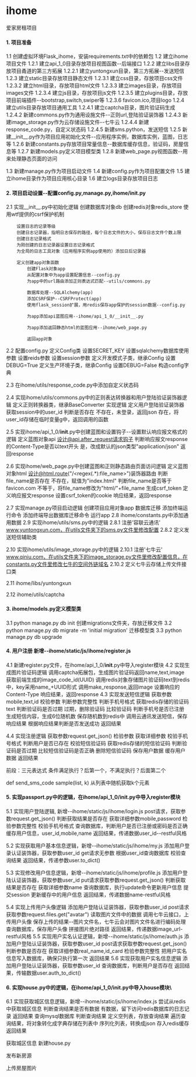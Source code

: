 # ihome
爱家房租项目

#### 1. 项目准备
1.1 创建虚拟环境Flask_ihome，安装requirements.txt中的依赖包
1.2 建立ihome项目文件
    1.2.1 建立api_1_0目录存放项目视图函数--后端接口
    1.2.2 建立libs目录存放项目甬道的第三方拓展
        1.2.2.1 建立yuntongxun目录，第三方拓展--发送短信
    1.2.3 建立static目录存放项目静态文件
        1.2.3.1 建立css目录，存放项目css文件
        1.2.3.2 建立html目录，存放项目html文件
        1.2.3.3 建立images目录，存放项目images文件
        1.2.3.4 建立js目录，存放项目js文件
        1.2.3.5 建立plugins目录，存放项目前端插件--bootstrap,switch,swiper等
        1.2.3.6 favicon.ico,项目logo
    1.2.4 建立utils目录存放项目通用工具
        1.2.4.1 建立captcha目录，图片验证码生成
        1.2.4.2 新建commons.py作为通用设施文件--正则url,登陆验证装饰器
        1.2.4.3 新建image_storage.py作为云存储设施文件--七牛云
        1.2.4.4 新建response_code.py，自定义状态码
        1.2.4.5 新建sms.python，发送短信
    1.2.5 新建__init__.py作为项目应用初始化文件--应用程序实例，数据库实例，蓝图，日志等
    1.2.6 新建constants.py存放项目常量信息--数据库缓存信息，验证码，房屋信息等
    1.2.7 新建models.py定义项目模型类
    1.2.8 新建web_page.py视图函数--用来处理静态页面的访问

1.3 新建manage.py作为项目启动文件
1.4 新建config.py作为项目配置文件
1.5 建立ihome目录作为项目应用核心目录
1.6 建立logs目录存放项目日志

#### 2. 项目启动设置--配置config.py,manage.py,ihome/__init__.py
2.1 实现__init__.py中初始化逻辑
        创建数据库对象db
        创建redis对象redis_store
        使用wtf提供的csrf保护机制

        设置日志的记录等级
        创建日志记录器，指明日志保存的路径，每个日志文件的大小，保存日志文件个数上限
        创建日志记录格式
        为刚创建的日志记录器设置日志记录格式
        为全局的日志工具对象（应用程序实例app使用的）添加日后记录器

        定义创建app对象函数
            创建Flask对象app
            从配置对象中为app设置配置信息--config.py
            为app中的url路由添加正则表达式匹配--utils/commons.py

            数据库处理--SQLAlchemy(app)
            添加CSRF保护--CSRFProtect(app)
            使用flask_session扩展，用redis保存app保护的session数据--config.py

            为app添加api蓝图应用--ihome/api_1_0/__init__.py

            为app添加返回静态html的蓝图应用--ihome/web_page.py

            返回app对象

2.2 配置config.py
        定义Config类
            设置SECRET_KEY
            设置sqlalchemy数据库使用参数
            设置reids参数
            设置session参数
        定义开发模式子类，继承Config
            设置DEBUG=True
        定义生产环境子类，继承Config
            设置DEBUG=False
        构造config字典

2.3 在ihome/utils/response_code.py中添加自定义状态码

2.4 实现ihome/utils/commons.py中的正则表达转换器和用户登陆验证装饰器逻辑
        定义正则转换器类，继承BaseConverter
            实现逻辑
        定义用户登陆验证装饰器
            获取session中的user_id
            判断是否存在
                不存在，未登录，返回json
                存在，将user_id存储在临时变量g中，返回调用的函数

2.5 实现ihome/api_1_0/__init__.py中创建蓝图和设置钩子--设置默认响应报文格式的逻辑
        定义蓝图对象api
        设计@api.after_request请求钩子
            判断响应报文response的Content-Type是否以text开头
                是，改成默认的json类型"application/json"
            返回response

2.6 实现ihome/web_page.py中创建蓝图和正则静态路由页面访问逻辑
        定义蓝图对象html
        设计@html.route("/<regex(.*):file_name>")装饰器路由
            判断file_name是否存在
                不存在，赋值为"index.html"
            判断file_name是否等于favicon.com
                不等于，将file_name修改为"html/"+file_name
            生成csrf_token
            定义响应报文response
            设置csrf_token的cookie
            响应结果，返回response

2.7 实现manage.py项目启动逻辑
        创建项目应用对象app
        数据库迁移
        添加终端运行命令
        添加终端导出数据库迁移命令
        运行app
2.8 ihome/constants.py中添加通用数据
2.9 实现ihome/utils/sms.py中的逻辑
    2.8.1 注册'容联云通讯' www.yuntongxun.com，在utils文件夹下的sms.py文件里修改配置
    2.8.2 定义发送短信辅助类


2.10 实现ihome/utils/image_storage.py中的逻辑
    2.10.1 注册'七牛云' www.qiniu.com，在utils文件夹下的image_storage.py文件里修改配置信息，在constants.py文件里修改七牛的空间外链域名
    2.10.2 定义七牛云存储上传文件接口类


2.11 ihome/libs/yuntongxun

2.12 ihome/utils/captcha

#### 3. ihome/models.py定义模型类
3.1 python manage.py db init 创建migrations文件夹，存放迁移文件
3.2 python manage.py db migrate -m 'initial migration' 迁移模型类
3.3 python manage.py db upgrade

#### 4. 用户注册 新增--ihome/static/js/ihome/register.js
4.1 新建register.py文件，在ihome/api_1_0/__init__.py中导入register模块
4.2 实现生成图片验证码逻辑
        调用captcha拓展包，生成图片验证码返回name,text,image
        获取前端生成的image_code_id(UUID)
        调用redis对象存储图片验证码text到redis中，key采用name_+UUID形式
        调用make_response,返回image
        设置响应的Content-Type
        响应结果，返回response
4.3 实现发送短信逻辑
        获取参数mobile,text,id
        校验参数
            判断参数完整性
            判断手机号格式
        获取redis存储的验证码text
        判断验证码是否过期
            过期，删除验证码
        比较验证码
        判断手机号是否已注册
        生成短信内容，生成6位随机数
        保存随机数到redis中
        调用云通讯发送短信，保存响应结果
        根据响应结果判断是否发送成功
        返回结果

4.4 实现注册逻辑
        获取参数request.get_json()
        检验参数
        获取详细参数
        校验手机号格式
        判断用户是否已存在
        校验短信验证码
        获取redis存储的短信验证码
        判断验证码是否过期
        比较短信验证码是否正确
        删除短信验证码
        保存用户数据
        缓存用户数据
        返回结果

前段：三元表达式 条件满足执行？后第一个，不满足执行？后面第二个

def send_sms_code
sample(list, k) 从列表中随机获取k个元素


#### 5. 实现passport.py中的逻辑，在ihome/api_1_0/__init__.py中导入register模块
5.1 实现用户登陆逻辑, 新增--ihome/static/js/ihome/login.js
        post请求，获取参数request.get_json()
        判断获取结果是否存在
        获取详细参数mobile,password
        检验参数完整性
        校验手机号格式
        查询数据库，判断用户是否已注册或密码是否正确
        缓存用户信息，user_id,mobile,name
        返回结果，传递数据user_id--restful风格

5.2 实现获取用户基本信息逻辑，新增--ihome/static/js/ihome/my.js
        添加用户登录认证装饰器，获取参数user_id
        get请求无参数
        根据user_id查询数据库
        校验查询结果
        返回结果，传递参数user.to_dict()

5.3 实现修改用户信息逻辑，新增--ihome/static/js/ihome/profile.js
        添加用户登陆认证装饰器，获取参数user_id
        put请求获取参数request.get_json()
        判断获取结果是否存在
        获取详细参数name
        查询数据库，执行update命令更新用户信息
        提交session
        更新缓存中的用户信息
        返回结果，传递数据name-restful风格

5.4 实现上传用户头像逻辑
        添加用户登陆认证装饰器，获取参数user_id
        post请求获取参数request.files.get("avatar")
        读取图片文件中的数据
        调用七牛云接口，上传用户头像
        保存上传的结果--图片文件名，七牛云会对图片文件名进行编码处理
        查询数据库，保存用户头像
        拼接图片绝对路径
        返回结果，传递数据image_url-restful风格
5.5 实现用户实名认证逻辑，新增--ihome/static/js/ihome/auth.js
       添加用户登陆认证装饰器，获取参数user_id
       post请求获取参数request.get_json()
        判断参数是否存在
        获取详细参数real_name,id_card
        检验参数完整性
        把用户实名信息写入数据库，确保只执行第一次
        返回结果
5.6 实现获取用户实名信息逻辑
        添加用户登陆认证装饰器，获取参数user_id
        查询数据库，判断用户是否存在
        返回结果，传输数据user.auth_to_dict()


#### 6. 实现house.py中的逻辑，在ihome/api_1_0/__init__.py中导入house模块\
6.1 实现获取城区信息逻辑，新增--ihome/static/js/ihome/index.js
        尝试从redis中获取城区信息
        判断查询结果是否有数据
            有数据，留下访问redis数据库的日志记录
            返回结果
        查询mysql数据库
        判断查询结果
        定义空列表，存放查询结果
        遍历查询结果，将对象转化成字典存储在列表中
        序列化列表，转换成json
        存入redis缓存
        返回结果



获取城区信息
新建house.py

发布新房源

上传房屋图片


